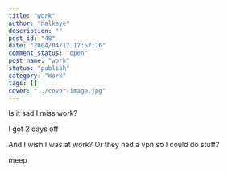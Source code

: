 ```yaml
---
title: "work"
author: "halkeye"
description: ""
post_id: "48"
date: "2004/04/17 17:57:16"
comment_status: "open"
post_name: "work"
status: "publish"
category: "Work"
tags: []
cover: "../cover-image.jpg"
---
```


Is it sad I miss work?  

I got 2 days off  

And I wish I was at work? Or they had a vpn so I could do stuff?

meep
